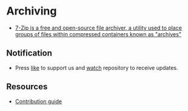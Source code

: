 # Archiving
* [7-Zip is a free and open-source file archiver, a utility used to place groups of files within compressed containers known as "archives"](https://www.7-zip.org/)


## Notification
* Press [like](https://github.com/codewithmmak/QATools/stargazers) to support us and [watch](https://github.com/codewithmmak/QATools/subscription) repository to receive updates.

## Resources
* [Contribution guide](https://github.com/codewithmmak/QATools/blob/master/CONTRIBUTING.md)
